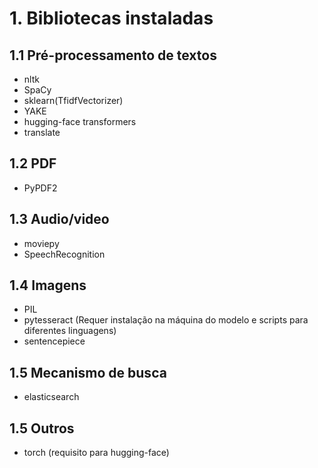 # 1. Bibliotecas instaladas
## 1.1 Pré-processamento de textos
- nltk
- SpaCy
- sklearn(TfidfVectorizer)
- YAKE
- hugging-face transformers 
- translate

## 1.2 PDF
- PyPDF2

## 1.3 Audio/video
- moviepy
- SpeechRecognition

## 1.4 Imagens
- PIL
- pytesseract (Requer instalação na máquina do modelo e scripts para diferentes linguagens)
- sentencepiece

## 1.5 Mecanismo de busca
- elasticsearch 

## 1.5 Outros
- torch (requisito para hugging-face)
